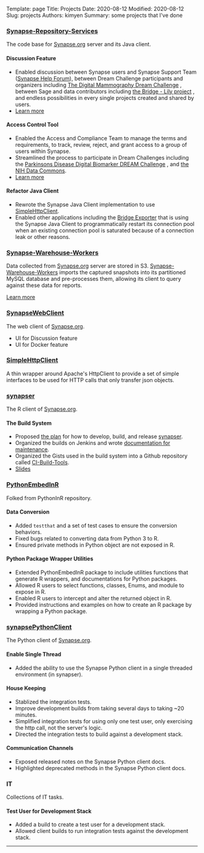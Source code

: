 Template: page
Title: Projects
Date: 2020-08-12
Modified: 2020-08-12
Slug: projects
Authors: kimyen
Summary: some projects that I've done

### [Synapse-Repository-Services](https://github.com/Sage-Bionetworks/Synapse-Repository-Services) 
The code base for [Synapse.org](https://www.synapse.org/) server and its Java client.

#### Discussion Feature
* Enabled discussion between Synapse users and Synapse Support Team ([Synapse Help Forum](https://www.synapse.org/#!SynapseForum:default)), between
Dream Challenge participants and organizers including [The Digital Mammography Dream Challenge](https://www.synapse.org/#!Synapse:syn4224222/discussion/default) , between Sage and data contributors including  [the Bridge - Lily project](https://www.synapse.org/#!Synapse:syn6101466/discussion/default) , and endless possibilities in every single projects created and shared by users.
* [Learn more](http://hud.rel.rest.doc.sagebase.org.s3-website-us-east-1.amazonaws.com/#org.sagebionetworks.repo.web.controller.DiscussionController)

#### Access Control Tool
* Enabled the Access and Compliance Team to manage the terms and requirements, to track, review, reject,
and grant access to a group of users within Synapse.
* Streamlined the process to participate in Dream Challenges including the [Parkinsons Disease Digital
Biomarker DREAM Challenge](https://www.synapse.org/#!Synapse:syn8717496/wiki/422884) , and [the NIH Data Commons](https://www.youtube.com/watch?v=P0bYDI2QHZM&t=24s).
* [Learn more](http://hud.rel.rest.doc.sagebase.org.s3-website-us-east-1.amazonaws.com/#org.sagebionetworks.repo.web.controller.DataAccessController)

#### Refactor Java Client
* Rewrote the Synapse Java Client implementation to use [SimpleHttpClient](https://github.com/Sage-Bionetworks/SimpleHttpClient).
* Enabled other applications including the [Bridge Exporter](https://github.com/Sage-Bionetworks/Bridge-Exporter) that is using the Synapse Java Client to programmatically restart its connection pool when an existing connection pool is saturated because of a connection leak or other reasons.


### [Synapse-Warehouse-Workers](https://github.com/Sage-Bionetworks/Synapse-Warehouse-Workers)
Data collected from [Synapse.org](https://www.synapse.org/) server are stored in S3. [Synapse-Warehouse-Workers](https://github.com/Sage-Bionetworks/Synapse-Warehouse-Workers) imports the captured snapshots into its partitioned MySQL database and pre-processes them, allowing its client to query against these data for reports.

[Learn more](https://sagebionetworks.jira.com/wiki/spaces/DW/pages/82116618/MySQL+Data+Warehouse)


### [SynapseWebClient](https://github.com/Sage-Bionetworks/SynapseWebClient)
The web client of [Synapse.org](https://www.synapse.org/).

* UI for Discussion feature
* UI for Docker feature


### [SimpleHttpClient](https://github.com/Sage-Bionetworks/SimpleHttpClient)
A thin wrapper around Apache's HttpClient to provide a set of simple interfaces to be used for HTTP calls that only transfer json objects.


### [synapser](https://github.com/Sage-Bionetworks/synapser)
The R client of [Synapse.org](https://www.synapse.org/).

#### The Build System
* Proposed [the plan](https://sagebionetworks.jira.com/wiki/spaces/SYNR/pages/151420929/synapser+dev+staging+validation+release) for how to develop, build, and release [synapser](https://github.com/Sage-Bionetworks/synapser). 
* Organized the builds on Jenkins and wrote [documentation for maintenance](https://sagebionetworks.jira.com/wiki/spaces/SYNR/pages/154861569/Jenkins+Builds+-+Info+and+Maintenance).
* Organized the Gists used in the build system into a Github repository called [CI-Build-Tools](https://github.com/Sage-Bionetworks/CI-Build-Tools).
* [Slides](/slides/SynapseRClientBuild&DeploySystem.pdf)

### [PythonEmbedInR](https://github.com/Sage-Bionetworks/PythonEmbedInR)
Folked from PythonInR repository. 

#### Data Conversion
* Added `testthat` and a set of test cases to ensure the conversion behaviors.
* Fixed bugs related to converting data from Python 3 to R.
* Ensured private methods in Python object are not exposed in R.

#### Python Package Wrapper Utilities
* Extended PythonEmbedInR package to include utilities functions that generate R wrappers, and documentations for Python packages.
* Allowed R users to select functions, classes, Enums, and module to expose in R.
* Enabled R users to intercept and alter the returned object in R.
* Provided instructions and examples on how to create an R package by wrapping a Python package.


### [synapsePythonClient](https://github.com/Sage-Bionetworks/synapsePythonClient)
The Python client of [Synapse.org](https://www.synapse.org/).

#### Enable Single Thread
* Added the ability to use the Synapse Python client in a single threaded environment (in synapser).

#### House Keeping
* Stablized the integration tests.
* Improve development builds from taking several days to taking ~20 minutes.
* Simplified integration tests for using only one test user, only exercising the http call, not the server's logic. 
* Directed the integration tests to build against a development stack.

#### Communication Channels
* Exposed released notes on the Synapse Python client docs.
* Highlighted deprecated methods in the Synapse Python client docs.


### IT
Collections of IT tasks.

#### Test User for Development Stack
* Added a build to create a test user for a development stack. 
* Allowed client builds to run integration tests against the development stack.

***


